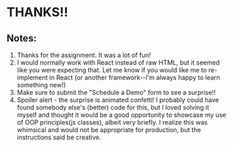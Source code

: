 # THANKS!!
## Notes:
1. Thanks for the assignment. It was a lot of fun!
2. I would normally work with React instead of raw HTML, but it seemed like you were expecting that. Let me know if you would like me to re-implement in React (or another framework--I'm always happy to learn something new!)
3. Make sure to submit the "Schedule a Demo" form to see a surprise!!
4. Spoiler alert - the surprise is animated confetti! I probably could have found somebody else's (better) code for this, but I loved solving it myself and thought it would be a good opportunity to showcase my use of OOP principles(js classes), albeit very briefly. I realize this was whimsical and would not be appropriate for production, but the instructions said be creative. 
